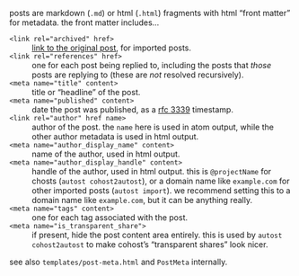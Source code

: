 <meta name="title" content="post format">
<meta name="published" content="2024-10-01T03:00Z">
<link rel="author" href="#" name="autost">
<meta name="author_display_name" content="autost">
<meta name="author_display_handle" content="autost.example">

posts are markdown (`.md`) or html (`.html`) fragments with html “front matter” for metadata. the front matter includes…

<dl>
<dt><code>&lt;link rel="archived" href></code>
<dd><a href="https://microformats.org/wiki/index.php?title=existing-rel-values&oldid=70595#HTML5_link_type_extensions">link to the original post</a>, for imported posts.
<dt><code>&lt;link rel="references" href></code>
<dd>one for each post being replied to, including the posts that <em>those</em> posts are replying to (these are <em>not</em> resolved recursively).
<dt><code>&lt;meta name="title" content></code>
<dd>title or “headline” of the post.
<dt><code>&lt;meta name="published" content></code>
<dd>date the post was published, as a <a href="https://datatracker.ietf.org/doc/html/rfc3339#section-5.6">rfc 3339</a> timestamp.
<dt><code>&lt;link rel="author" href name></code>
<dd>author of the post. the <code>name</code> here is used in atom output, while the other author metadata is used in html output.
<dt><code>&lt;meta name="author_display_name" content></code>
<dd>name of the author, used in html output.
<dt><code>&lt;meta name="author_display_handle" content></code>
<dd>handle of the author, used in html output. this is <code>@projectName</code> for chosts (<code>autost cohost2autost</code>), or a domain name like <code>example.com</code> for other imported posts (<code>autost import</code>). we recommend setting this to a domain name like <code>example.com</code>, but it can be anything really.
<dt><code>&lt;meta name="tags" content></code>
<dd>one for each tag associated with the post.
<dt><code>&lt;meta name="is_transparent_share"></code>
<dd>if present, hide the post content area entirely. this is used by <code>autost cohost2autost</code> to make cohost’s “transparent shares” look nicer.
</dl>

see also `templates/post-meta.html` and `PostMeta` internally.
